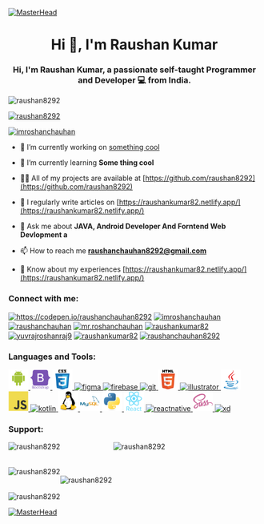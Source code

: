 [![MasterHead](https://globaleducation.s3.ap-south-1.amazonaws.com/globaledu/gif/front-end-development.gif)](https://raushankumar82.netlify.app/)

<h1 align="center">Hi 👋, I'm Raushan Kumar</h1>
<h3 align="center">Hi, I'm Raushan Kumar, a passionate self-taught Programmer and Developer 💻 from India.</h3>

<p align="left"> <img src="https://komarev.com/ghpvc/?username=raushan8292&label=Profile%20views&color=0e75b6&style=flat" alt="raushan8292" /> </p>

<p align="left"> <a href="https://github.com/ryo-ma/github-profile-trophy"><img src="https://github-profile-trophy.vercel.app/?username=raushan8292" alt="raushan8292" /></a> </p>

<p align="left"> <a href="https://twitter.com/imroshanchauhan" target="blank"><img src="https://img.shields.io/twitter/follow/imroshanchauhan?logo=twitter&style=for-the-badge" alt="imroshanchauhan" /></a> </p>

- 🔭 I’m currently working on [something cool](https://github.com/raushan8292)

- 🌱 I’m currently learning **Some thing cool**

- 👨‍💻 All of my projects are available at [https://github.com/raushan8292](https://github.com/raushan8292)

- 📝 I regularly write articles on [https://raushankumar82.netlify.app/](https://raushankumar82.netlify.app/)

- 💬 Ask me about **JAVA, Android Developer And Forntend Web Devlopment a**

- 📫 How to reach me **raushanchauhan8292@gmail.com**

- 📄 Know about my experiences [https://raushankumar82.netlify.app/](https://raushankumar82.netlify.app/)

<h3 align="left">Connect with me:</h3>
<p align="left">
<a href="https://codepen.io/https://codepen.io/raushanchauhan8292" target="blank"><img align="center" src="https://raw.githubusercontent.com/rahuldkjain/github-profile-readme-generator/master/src/images/icons/Social/codepen.svg" alt="https://codepen.io/raushanchauhan8292" height="30" width="40" /></a>
<a href="https://twitter.com/imroshanchauhan" target="blank"><img align="center" src="https://raw.githubusercontent.com/rahuldkjain/github-profile-readme-generator/master/src/images/icons/Social/twitter.svg" alt="imroshanchauhan" height="30" width="40" /></a>
<a href="https://linkedin.com/in/raushanchauhan" target="blank"><img align="center" src="https://raw.githubusercontent.com/rahuldkjain/github-profile-readme-generator/master/src/images/icons/Social/linked-in-alt.svg" alt="raushanchauhan" height="30" width="40" /></a>
<a href="https://instagram.com/mr.roshanchauhan" target="blank"><img align="center" src="https://raw.githubusercontent.com/rahuldkjain/github-profile-readme-generator/master/src/images/icons/Social/instagram.svg" alt="mr.roshanchauhan" height="30" width="40" /></a>
<a href="https://www.codechef.com/users/raushankumar82" target="blank"><img align="center" src="https://cdn.jsdelivr.net/npm/simple-icons@3.1.0/icons/codechef.svg" alt="raushankumar82" height="30" width="40" /></a>
<a href="https://www.hackerrank.com/yuvrajroshanraj9" target="blank"><img align="center" src="https://raw.githubusercontent.com/rahuldkjain/github-profile-readme-generator/master/src/images/icons/Social/hackerrank.svg" alt="yuvrajroshanraj9" height="30" width="40" /></a>
<a href="https://www.leetcode.com/raushankumar82" target="blank"><img align="center" src="https://raw.githubusercontent.com/rahuldkjain/github-profile-readme-generator/master/src/images/icons/Social/leet-code.svg" alt="raushankumar82" height="30" width="40" /></a>
<a href="https://auth.geeksforgeeks.org/user/raushanchauhan8292" target="blank"><img align="center" src="https://raw.githubusercontent.com/rahuldkjain/github-profile-readme-generator/master/src/images/icons/Social/geeks-for-geeks.svg" alt="raushanchauhan8292" height="30" width="40" /></a>
</p>

<h3 align="left">Languages and Tools:</h3>
<p align="left"> <a href="https://developer.android.com" target="_blank" rel="noreferrer"> <img src="https://raw.githubusercontent.com/devicons/devicon/master/icons/android/android-original-wordmark.svg" alt="android" width="40" height="40"/> </a> <a href="https://getbootstrap.com" target="_blank" rel="noreferrer"> <img src="https://raw.githubusercontent.com/devicons/devicon/master/icons/bootstrap/bootstrap-plain-wordmark.svg" alt="bootstrap" width="40" height="40"/> </a> <a href="https://www.w3schools.com/css/" target="_blank" rel="noreferrer"> <img src="https://raw.githubusercontent.com/devicons/devicon/master/icons/css3/css3-original-wordmark.svg" alt="css3" width="40" height="40"/> </a> <a href="https://www.figma.com/" target="_blank" rel="noreferrer"> <img src="https://www.vectorlogo.zone/logos/figma/figma-icon.svg" alt="figma" width="40" height="40"/> </a> <a href="https://firebase.google.com/" target="_blank" rel="noreferrer"> <img src="https://www.vectorlogo.zone/logos/firebase/firebase-icon.svg" alt="firebase" width="40" height="40"/> </a> <a href="https://git-scm.com/" target="_blank" rel="noreferrer"> <img src="https://www.vectorlogo.zone/logos/git-scm/git-scm-icon.svg" alt="git" width="40" height="40"/> </a> <a href="https://www.w3.org/html/" target="_blank" rel="noreferrer"> <img src="https://raw.githubusercontent.com/devicons/devicon/master/icons/html5/html5-original-wordmark.svg" alt="html5" width="40" height="40"/> </a> <a href="https://www.adobe.com/in/products/illustrator.html" target="_blank" rel="noreferrer"> <img src="https://www.vectorlogo.zone/logos/adobe_illustrator/adobe_illustrator-icon.svg" alt="illustrator" width="40" height="40"/> </a> <a href="https://www.java.com" target="_blank" rel="noreferrer"> <img src="https://raw.githubusercontent.com/devicons/devicon/master/icons/java/java-original.svg" alt="java" width="40" height="40"/> </a> <a href="https://developer.mozilla.org/en-US/docs/Web/JavaScript" target="_blank" rel="noreferrer"> <img src="https://raw.githubusercontent.com/devicons/devicon/master/icons/javascript/javascript-original.svg" alt="javascript" width="40" height="40"/> </a> <a href="https://kotlinlang.org" target="_blank" rel="noreferrer"> <img src="https://www.vectorlogo.zone/logos/kotlinlang/kotlinlang-icon.svg" alt="kotlin" width="40" height="40"/> </a> <a href="https://www.linux.org/" target="_blank" rel="noreferrer"> <img src="https://raw.githubusercontent.com/devicons/devicon/master/icons/linux/linux-original.svg" alt="linux" width="40" height="40"/> </a> <a href="https://www.mysql.com/" target="_blank" rel="noreferrer"> <img src="https://raw.githubusercontent.com/devicons/devicon/master/icons/mysql/mysql-original-wordmark.svg" alt="mysql" width="40" height="40"/> </a> <a href="https://www.python.org" target="_blank" rel="noreferrer"> <img src="https://raw.githubusercontent.com/devicons/devicon/master/icons/python/python-original.svg" alt="python" width="40" height="40"/> </a> <a href="https://reactjs.org/" target="_blank" rel="noreferrer"> <img src="https://raw.githubusercontent.com/devicons/devicon/master/icons/react/react-original-wordmark.svg" alt="react" width="40" height="40"/> </a> <a href="https://reactnative.dev/" target="_blank" rel="noreferrer"> <img src="https://reactnative.dev/img/header_logo.svg" alt="reactnative" width="40" height="40"/> </a> <a href="https://sass-lang.com" target="_blank" rel="noreferrer"> <img src="https://raw.githubusercontent.com/devicons/devicon/master/icons/sass/sass-original.svg" alt="sass" width="40" height="40"/> </a> <a href="https://www.adobe.com/products/xd.html" target="_blank" rel="noreferrer"> <img src="https://cdn.worldvectorlogo.com/logos/adobe-xd.svg" alt="xd" width="40" height="40"/> </a> </p>

<h3 align="left">Support:</h3>
<p><a href="https://www.buymeacoffee.com/raushan8292"> <img align="left" src="https://cdn.buymeacoffee.com/buttons/v2/default-yellow.png" height="50" width="210" alt="raushan8292" /></a><a href="https://ko-fi.com/raushan8292"> <img align="left" src="https://cdn.ko-fi.com/cdn/kofi3.png?v=3" height="50" width="210" alt="raushan8292" /></a></p><br><br>

<p><img align="left" src="https://github-readme-stats.vercel.app/api/top-langs?username=raushan8292&show_icons=true&locale=en&layout=compact" alt="raushan8292" /></p>

<p>&nbsp;<img align="center" src="https://github-readme-stats.vercel.app/api?username=raushan8292&show_icons=true&locale=en" alt="raushan8292" /></p>

<p><img align="center" src="https://github-readme-streak-stats.herokuapp.com/?user=raushan8292&" alt="raushan8292" /></p>

[![MasterHead](https://c.tenor.com/8KxPEexl-FUAAAAd/pankaj-pankaj-tripathi.gif)](https://raushankumar82.netlify.app/)
